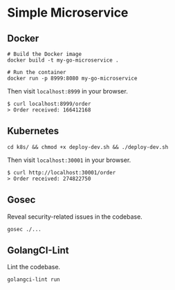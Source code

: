 # Simple Microservice

## Docker

```shell
# Build the Docker image
docker build -t my-go-microservice .

# Run the container
docker run -p 8999:8080 my-go-microservice
```

Then visit `localhost:8999` in your browser.

```shell
$ curl localhost:8999/order
> Order received: 166412168
```

## Kubernetes

```shell
cd k8s/ && chmod +x deploy-dev.sh && ./deploy-dev.sh
```

Then visit `localhost:30001` in your browser.

```shell
$ curl http://localhost:30001/order
> Order received: 274822750
```

## Gosec

Reveal security-related issues in the codebase.

```shell
gosec ./...
```

## GolangCI-Lint

Lint the codebase.

```shell
golangci-lint run
```
